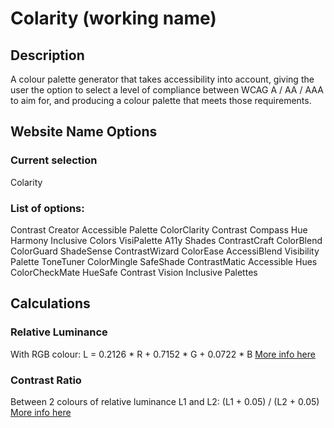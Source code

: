 # Colarity (working name)

## Description

A colour palette generator that takes accessibility into account, giving the user the option to select a level of compliance between WCAG A / AA / AAA to aim for, and producing a colour palette that meets those requirements.

## Website Name Options

### Current selection
Colarity

### List of options:
Contrast Creator
Accessible Palette
ColorClarity
Contrast Compass
Hue Harmony
Inclusive Colors
VisiPalette
A11y Shades
ContrastCraft
ColorBlend
ColorGuard
ShadeSense
ContrastWizard
ColorEase
AccessiBlend
Visibility Palette
ToneTuner
ColorMingle
SafeShade
ContrastMatic
Accessible Hues
ColorCheckMate
HueSafe
Contrast Vision
Inclusive Palettes

## Calculations

### Relative Luminance
With RGB colour:
L = 0.2126 * R + 0.7152 * G + 0.0722 * B
[More info here](https://www.w3.org/WAI/GL/wiki/Relative_luminance)

### Contrast Ratio
Between 2 colours of relative luminance L1 and L2:
(L1 + 0.05) / (L2 + 0.05)
[More info here](https://www.accessibility-developer-guide.com/knowledge/colours-and-contrast/how-to-calculate/)
